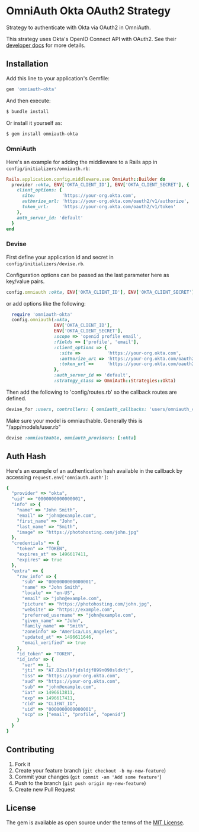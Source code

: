 # OmniAuth Okta OAuth2 Strategy

Strategy to authenticate with Okta via OAuth2 in OmniAuth.

This strategy uses Okta's OpenID Connect API with OAuth2. See their [developer docs](https://developer.okta.com/docs/api/resources/oidc.html) for more details.

## Installation

Add this line to your application's Gemfile:

```ruby
gem 'omniauth-okta'
```

And then execute:
```bash
$ bundle install
```

Or install it yourself as:
```bash
$ gem install omniauth-okta
```

### OmniAuth

Here's an example for adding the middleware to a Rails app in `config/initializers/omniauth.rb`:

```ruby
Rails.application.config.middleware.use OmniAuth::Builder do
  provider :okta, ENV['OKTA_CLIENT_ID'], ENV['OKTA_CLIENT_SECRET'], {
    client_options: {
      site:          'https://your-org.okta.com',
      authorize_url: 'https://your-org.okta.com/oauth2/v1/authorize',
      token_url:     'https://your-org.okta.com/oauth2/v1/token'
    },
    auth_server_id: 'default'
  }
end
```

### Devise

First define your application id and secret in `config/initializers/devise.rb`.

Configuration options can be passed as the last parameter here as key/value pairs.

```ruby
config.omniauth :okta, ENV['OKTA_CLIENT_ID'], ENV['OKTA_CLIENT_SECRET'], {}
```
or add options like the following:

```ruby
  require 'omniauth-okta'
  config.omniauth(:okta,
                  ENV['OKTA_CLIENT_ID'],
                  ENV['OKTA_CLIENT_SECRET'],
                  :scope => 'openid profile email',
                  :fields => ['profile', 'email'],
                  :client_options => {
                    :site =>          'https://your-org.okta.com',
                    :authorize_url => 'https://your-org.okta.com/oauth2/v1/authorize',
                    :token_url =>     'https://your-org.okta.com/oauth2/v1/token'
                  },
                  :auth_server_id => 'default',
                  :strategy_class => OmniAuth::Strategies::Okta)
```

Then add the following to 'config/routes.rb' so the callback routes are defined.

```ruby
devise_for :users, controllers: { omniauth_callbacks: 'users/omniauth_callbacks' }
```

Make sure your model is omniauthable. Generally this is "/app/models/user.rb"

```ruby
devise :omniauthable, omniauth_providers: [:okta]
```

## Auth Hash

Here's an example of an authentication hash available in the callback by accessing `request.env['omniauth.auth']`:

```ruby
{
  "provider" => "okta",
  "uid" => "0000000000000001",
  "info" => {
    "name" => "John Smith",
    "email" => "john@example.com",
    "first_name" => "John",
    "last_name" => "Smith",
    "image" => "https://photohosting.com/john.jpg"
  },
  "credentials" => {
    "token" => "TOKEN",
    "expires_at" => 1496617411,
    "expires" => true
  },
  "extra" => {
    "raw_info" => {
      "sub" => "0000000000000001",
      "name" => "John Smith",
      "locale" => "en-US",
      "email" => "john@example.com",
      "picture" => "https://photohosting.com/john.jpg",
      "website" => "https://example.com",
      "preferred_username" => "john@example.com",
      "given_name" => "John",
      "family_name" => "Smith",
      "zoneinfo" => "America/Los_Angeles",
      "updated_at" => 1496611646,
      "email_verified" => true
    },
    "id_token" => "TOKEN",
    "id_info" => {
      "ver" => 1,
      "jti" => "AT.D2sslkfjdsldjf899n090sldkfj",
      "iss" => "https://your-org.okta.com",
      "aud" => "https://your-org.okta.com",
      "sub" => "john@example.com",
      "iat" => 1496613811,
      "exp" => 1496617411,
      "cid" => "CLIENT_ID",
      "uid" => "0000000000000001",
      "scp" => ["email", "profile", "openid"]
    }
  }
}
```

## Contributing

1. Fork it
2. Create your feature branch (`git checkout -b my-new-feature`)
3. Commit your changes (`git commit -am 'Add some feature'`)
4. Push to the branch (`git push origin my-new-feature`)
5. Create new Pull Request

## License
The gem is available as open source under the terms of the [MIT License](http://opensource.org/licenses/MIT).

